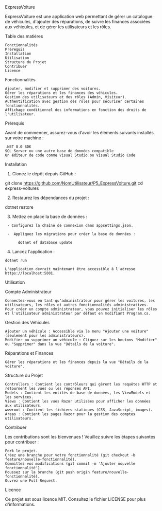 ExpressVoiture

ExpressVoiture est une application web permettant de gérer un catalogue de véhicules, d'ajouter des réparations, de suivre les finances associées aux véhicules, et de gérer les utilisateurs et les rôles.

Table des matières

    Fonctionnalités
    Prérequis
    Installation
    Utilisation
    Structure du Projet
    Contribuer
    Licence

Fonctionnalités

    Ajouter, modifier et supprimer des voitures.
    Gérer les réparations et les finances des véhicules.
    Gestion des utilisateurs et des rôles (Admin, Visiteur).
    Authentification avec gestion des rôles pour sécuriser certaines fonctionnalités.
    Affichage conditionnel des informations en fonction des droits de l'utilisateur.

Prérequis

Avant de commencer, assurez-vous d'avoir les éléments suivants installés sur votre machine :

    .NET 8.0 SDK
    SQL Server ou une autre base de données compatible
    Un éditeur de code comme Visual Studio ou Visual Studio Code

Installation

   1. Clonez le dépôt depuis GitHub :

git clone https://github.com/NomUtilisateur/P5_ExpressVoiture.git
cd express-voitures

   2. Restaurez les dépendances du projet :

dotnet restore

   3. Mettez en place la base de données :

     - Configurez la chaîne de connexion dans appsettings.json.

     -  Appliquez les migrations pour créer la base de données :

          dotnet ef database update

   4. Lancez l'application :

    dotnet run

    L'application devrait maintenant être accessible à l'adresse https://localhost:5001.



Utilisation

Compte Administrateur

    Connectez-vous en tant qu'administrateur pour gérer les voitures, les utilisateurs, les rôles et autres fonctionnalités administratives.
    Pour créer un compte administrateur, vous pouvez initialiser les rôles et l'utilisateur administrateur par défaut en modifiant Program.cs.

Gestion des Véhicules

    Ajouter un véhicule : Accessible via le menu "Ajouter une voiture" (seulement pour les administrateurs).
    Modifier ou supprimer un véhicule : Cliquez sur les boutons "Modifier" ou "Supprimer" dans la vue "Détails de la voiture".

Réparations et Finances

    Gérer les réparations et les finances depuis la vue "Détails de la voiture".


Structure du Projet

    Controllers : Contient les contrôleurs qui gèrent les requêtes HTTP et retournent les vues ou les réponses API.
    Models : Contient les entités de base de données, les ViewModels et les services.
    Views : Contient les vues Razor utilisées pour afficher les données aux utilisateurs.
    wwwroot : Contient les fichiers statiques (CSS, JavaScript, images).
    Areas : Contient les pages Razor pour la gestion des comptes utilisateurs.


Contribuer

Les contributions sont les bienvenues ! Veuillez suivre les étapes suivantes pour contribuer :

    Fork le projet.
    Créez une branche pour votre fonctionnalité (git checkout -b feature/nouvelle-fonctionnalité).
    Committez vos modifications (git commit -m 'Ajouter nouvelle fonctionnalité').
    Poussez sur la branche (git push origin feature/nouvelle-fonctionnalité).
    Ouvrez une Pull Request.


Licence

Ce projet est sous licence MIT. Consultez le fichier LICENSE pour plus d'informations.
